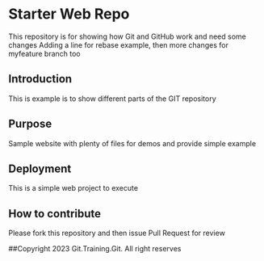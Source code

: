 # Starter Web Repo

This repository is for showing how Git and GitHub work and need some changes
Adding a line for rebase example, then more changes for myfeature branch too

## Introduction

This is example is to show different parts of the GIT repository

## Purpose

Sample website with plenty of files for demos and provide simple example

## Deployment

This is a simple web project to execute

## How to contribute
Please fork this repository and then issue Pull Request for review

##Copyright
2023 Git.Training.Git. All right reserves